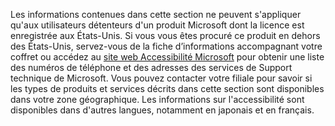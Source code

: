 Les informations contenues dans cette section ne peuvent s'appliquer qu'aux utilisateurs détenteurs d'un produit Microsoft dont la licence est enregistrée aux États-Unis. Si vous vous êtes procuré ce produit en dehors des États-Unis, servez-vous de la fiche d’informations accompagnant votre coffret ou accédez au [site web Accessibilité Microsoft](http://go.microsoft.com/fwlink/?LinkId=8431) pour obtenir une liste des numéros de téléphone et des adresses des services de Support technique de Microsoft. Vous pouvez contacter votre filiale pour savoir si les types de produits et services décrits dans cette section sont disponibles dans votre zone géographique. Les informations sur l'accessibilité sont disponibles dans d'autres langues, notamment en japonais et en français.

<!--HONumber=Oct16_HO1-->



